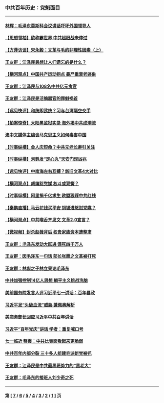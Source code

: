 ### 中共百年历史：党魁面目
---
#### [林辉：毛泽东莫斯科会议讲话吓坏外国领导人](../../pages/nf1176107/n13917931.md?04290430) 
#### [【思想领袖】欲称霸世界 中共超限战未停过](../../pages/nf1176107/n13745142.md?04290430) 
#### [【方菲访谈】宋永毅：文革与毛的非理性因素（上）](../../pages/nf1176107/n13469956.md?04290430) 
#### [王友群：江泽民最想让人们遗忘的是什么？](../../pages/nf1176107/n13408949.md?04290430) 
#### [【横河观点】中国共产运动拐点 暴严重衰老迹象](../../pages/nf1176107/n13388333.md?04290430) 
#### [王友群：江泽民与108名中共亿元贪官](../../pages/nf1176107/n13352358.md?04290430) 
#### [王友群：江泽民是活摘器官的罪魁祸首](../../pages/nf1176107/n13336903.md?04290430) 
#### [【远见快评】和统即武统？习与台湾隔空交手](../../pages/nf1176107/n13297739.md?04290430) 
#### [【拍案惊奇】大陆黑监狱实录 海外揭中共成潮流](../../pages/nf1176107/n13288853.md?04290430) 
#### [澳中文媒体主编谈马克思主义如何毒害中国](../../pages/nf1176107/n13257387.md?04290430) 
#### [【时事纵横】金人庆短命？中共元老长寿引关注](../../pages/nf1176107/n13217934.md?04290430) 
#### [【时事纵横】刘鹤发“定心丸”天安门现凶兆](../../pages/nf1176107/n13215416.md?04290430) 
#### [【远见快评】中南海左右互搏？新旧文革4大对比](../../pages/nf1176107/n13214745.md?04290430) 
#### [【横河观点】胡编怼党媒 权斗或双簧？](../../pages/nf1176107/n13210864.md?04290430) 
#### [【时事纵横】阿里捐千亿求生 欧盟狠踩中共红线](../../pages/nf1176107/n13206431.md?04290430) 
#### [【秦鹏直播】马云花钱买平安 胡锡进怒怼党媒？](../../pages/nf1176107/n13206392.md?04290430) 
#### [【横河观点】中共喉舌齐发文 文革2.0宣言？](../../pages/nf1176107/n13201248.md?04290430) 
#### [【微视频】封杀赵薇背后 权贵家族资本遭整肃](../../pages/nf1176107/n13197798.md?04290430) 
#### [王友群：毛泽东发动大跃进 饿死四千万人](../../pages/nf1176107/n13177158.md?04290430) 
#### [王友群：因毛泽东一句话 部长张霖之文革被打死](../../pages/nf1176107/n13161711.md?04290430) 
#### [王友群：林彪之子林立果论毛泽东](../../pages/nf1176107/n13128622.md?04290430) 
#### [中共加强控制14亿人思想 躺平主义挑战洗脑](../../pages/nf1176107/n13094299.md?04290430) 
#### [美前国务院发言人评习近平七一讲话：百年暴政](../../pages/nf1176107/n13066986.md?04290430) 
#### [习近平发“头破血流”威胁 蓬佩奥解析](../../pages/nf1176107/n13063604.md?04290430) 
#### [美商务部长回应习近平中共百年讲话](../../pages/nf1176107/n13062903.md?04290430) 
#### [习近平“百年党庆”讲话 学者：重复喊口号](../../pages/nf1176107/n13061411.md?04290430) 
#### [七一临近 蔡霞：中共比表面看起来更脆弱](../../pages/nf1176107/n13056418.md?04290430) 
#### [中共百年内部分裂 三十多人组建毛派新党被抓](../../pages/nf1176107/n13044023.md?04290430) 
#### [王友群：江泽民是中共最黑恶势力的“黑老大”](../../pages/nf1176107/n13022180.md?04290430) 
#### [王友群：毛泽东的接班人刘少奇之死](../../pages/nf1176107/n12991772.md?04290430) 

---
#### 第 [ [7](./7.md?04290430) / [6](./6.md?04290430) / [5](./5.md?04290430) / [4](./4.md?04290430) / [3](./3.md?04290430) / [2](./2.md?04290430) / [1](./1.md?04290430) ] 页
